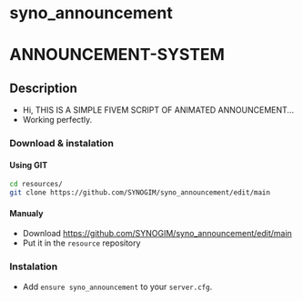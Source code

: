 # syno_announcement

# ANNOUNCEMENT-SYSTEM

## Description

- Hi, THIS IS A SIMPLE FIVEM SCRIPT OF ANIMATED ANNOUNCEMENT...
- Working perfectly.

### Download & instalation

#### Using GIT

```sh
cd resources/
git clone https://github.com/SYNOGIM/syno_announcement/edit/main
```

#### Manualy

- Download <https://github.com/SYNOGIM/syno_announcement/edit/main>
- Put it in the `resource` repository

### Instalation

- Add `ensure syno_announcement` to your `server.cfg`.
